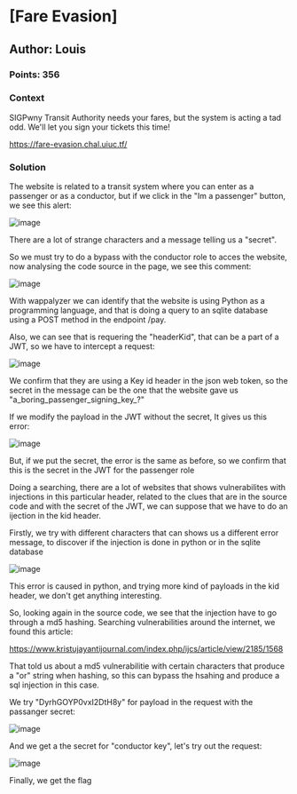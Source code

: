 # [Fare Evasion] <ChallengeName>
## Author: Louis <AuthorName>
### Points: 356 <points>

### Context

SIGPwny Transit Authority needs your fares, but the system is acting a tad odd. We'll let you sign your tickets this time!

https://fare-evasion.chal.uiuc.tf/


### Solution

The website is related to a transit system where you can enter as a passenger or as a conductor, but if we click in the "Im a passenger" button, we see this alert:

![image](/assests/1.png)

There are a lot of strange characters and a message telling us a "secret".

So we must try to do a bypass with the conductor role to acces the website, now analysing the code source in the page, we see this comment:

![image](https://github.com/dachaparrop/WriteUps/assets/112051369/a1d3d9b2-0bde-4fb6-81f5-e3d89afe8659)

With wappalyzer we can identify that the website is using Python as a programming language, and that is doing a query to an sqlite database using a POST method in the endpoint /pay.

Also, we can see that is requering the "headerKid", that can be a part of a JWT, so we have to intercept a request:

![image](https://github.com/dachaparrop/WriteUps/assets/112051369/f99c16ac-21a1-4491-9048-fbd1480a5094)

We confirm that they are using a Key id header in the json web token, so the secret in the message can be the one that the website gave us "a_boring_passenger_signing_key_?"

If we modify the payload in the JWT without the secret, It gives us this error:

![image](https://github.com/dachaparrop/WriteUps/assets/112051369/69a9c5f4-8eba-4f32-886c-c0982d6f8021)

But, if we put the secret, the error is the same as before, so we confirm that this is the secret in the JWT for the passenger role

Doing a searching, there are a lot of websites that shows vulnerabilites with injections in this particular header, related to the clues that are in the source code and with the secret of the JWT, we can suppose that we have to do an ijection in the kid header.

Firstly, we try with different characters that can shows us a different error message, to discover if the injection is done in python or in the sqlite database

![image](https://github.com/dachaparrop/WriteUps/assets/112051369/bb83b87b-f79d-4f21-82da-c338435816ce)

This error is caused in python, and trying more kind of payloads in the kid header, we don't get anything interesting.

So, looking again in the source code, we see that the injection have to go through a md5 hashing. Searching vulnerabilities around the internet, we found this article:

https://www.kristujayantijournal.com/index.php/ijcs/article/view/2185/1568

That told us about a md5 vulnerabilitie with certain characters that produce a "or" string when hashing, so this can bypass the hsahing and produce a sql injection in this case.

We try "DyrhGOYP0vxI2DtH8y" for payload in the request with the passanger secret:

![image](https://github.com/dachaparrop/WriteUps/assets/112051369/978b9d8e-d46c-40bc-b8b6-151f9fd3b892)

And we get a the secret for "conductor key", let's try out the request:

![image](https://github.com/dachaparrop/WriteUps/assets/112051369/4313b466-7c7d-4d4c-899e-1b8cf062ffc2)

Finally, we get the flag
